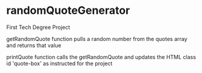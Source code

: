 # randomQuoteGenerator
 First Tech Degree Project

 getRandomQuote function pulls a random number from the quotes array and returns that value

 printQuote function calls the getRandomQuote and updates the HTML class id 'quote-box' as instructed for the project
